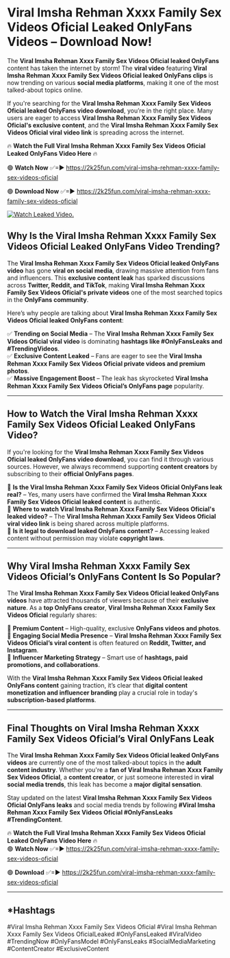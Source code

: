 # ️Viral Imsha Rehman Xxxx Family Sex Videos Oficial Leaked OnlyFans Videos – Download Now!

The **️Viral Imsha Rehman Xxxx Family Sex Videos Oficial leaked OnlyFans** content has taken the internet by storm! The **viral video** featuring **️Viral Imsha Rehman Xxxx Family Sex Videos Oficial leaked OnlyFans clips** is now trending on various **social media platforms**, making it one of the most talked-about topics online.  

If you're searching for the **️Viral Imsha Rehman Xxxx Family Sex Videos Oficial leaked OnlyFans video download**, you’re in the right place. Many users are eager to access **️Viral Imsha Rehman Xxxx Family Sex Videos Oficial's exclusive content**, and the **️Viral Imsha Rehman Xxxx Family Sex Videos Oficial viral video link** is spreading across the internet.  

🔥 **Watch the Full ️Viral Imsha Rehman Xxxx Family Sex Videos Oficial Leaked OnlyFans Video Here** 🔥  

🟢 **Watch Now** ✅=► https://2k25fun.com/️viral-imsha-rehman-xxxx-family-sex-videos-oficial

🟢 **Download Now** ✅=► https://2k25fun.com/️viral-imsha-rehman-xxxx-family-sex-videos-oficial

[![Watch Leaked Video.](https://miro.medium.com/v2/resize:fit:828/format:webp/1*cilzJN44JGOrTw9NJCrNHA.gif "Watch Leaked Video")](https://2k25fun.com/️viral-imsha-rehman-xxxx-family-sex-videos-oficial)

## **Why Is the ️Viral Imsha Rehman Xxxx Family Sex Videos Oficial Leaked OnlyFans Video Trending?**  

The **️Viral Imsha Rehman Xxxx Family Sex Videos Oficial leaked OnlyFans video** has gone **viral on social media**, drawing massive attention from fans and influencers. This **exclusive content leak** has sparked discussions across **Twitter, Reddit, and TikTok**, making **️Viral Imsha Rehman Xxxx Family Sex Videos Oficial's private videos** one of the most searched topics in the **OnlyFans community**.  

Here’s why people are talking about **️Viral Imsha Rehman Xxxx Family Sex Videos Oficial leaked OnlyFans content**:  

✅ **Trending on Social Media** – The **️Viral Imsha Rehman Xxxx Family Sex Videos Oficial viral video** is dominating **hashtags like #OnlyFansLeaks and #TrendingVideos**.  
✅ **Exclusive Content Leaked** – Fans are eager to see the **️Viral Imsha Rehman Xxxx Family Sex Videos Oficial private videos and premium photos**.  
✅ **Massive Engagement Boost** – The leak has skyrocketed **️Viral Imsha Rehman Xxxx Family Sex Videos Oficial’s OnlyFans page** popularity.  

---

## **How to Watch the ️Viral Imsha Rehman Xxxx Family Sex Videos Oficial Leaked OnlyFans Video?**  

If you're looking for the **️Viral Imsha Rehman Xxxx Family Sex Videos Oficial leaked OnlyFans video download**, you can find it through various sources. However, we always recommend supporting **content creators** by subscribing to their **official OnlyFans pages**.  

🔹 **Is the ️Viral Imsha Rehman Xxxx Family Sex Videos Oficial OnlyFans leak real?** – Yes, many users have confirmed the **️Viral Imsha Rehman Xxxx Family Sex Videos Oficial leaked content** is authentic.  
🔹 **Where to watch ️Viral Imsha Rehman Xxxx Family Sex Videos Oficial's leaked video?** – The **️Viral Imsha Rehman Xxxx Family Sex Videos Oficial viral video link** is being shared across multiple platforms.  
🔹 **Is it legal to download leaked OnlyFans content?** – Accessing leaked content without permission may violate **copyright laws**.  

---

## **Why ️Viral Imsha Rehman Xxxx Family Sex Videos Oficial’s OnlyFans Content Is So Popular?**  

The **️Viral Imsha Rehman Xxxx Family Sex Videos Oficial leaked OnlyFans videos** have attracted thousands of viewers because of their **exclusive nature**. As a **top OnlyFans creator**, **️Viral Imsha Rehman Xxxx Family Sex Videos Oficial** regularly shares:  

📌 **Premium Content** – High-quality, exclusive **OnlyFans videos and photos**.  
📌 **Engaging Social Media Presence** – **️Viral Imsha Rehman Xxxx Family Sex Videos Oficial’s viral content** is often featured on **Reddit, Twitter, and Instagram**.  
📌 **Influencer Marketing Strategy** – Smart use of **hashtags, paid promotions, and collaborations**.  

With the **️Viral Imsha Rehman Xxxx Family Sex Videos Oficial leaked OnlyFans content** gaining traction, it’s clear that **digital content monetization and influencer branding** play a crucial role in today's **subscription-based platforms**.  

---

## **Final Thoughts on ️Viral Imsha Rehman Xxxx Family Sex Videos Oficial’s Viral OnlyFans Leak**  

The **️Viral Imsha Rehman Xxxx Family Sex Videos Oficial leaked OnlyFans videos** are currently one of the most talked-about topics in the **adult content industry**. Whether you're a **fan of ️Viral Imsha Rehman Xxxx Family Sex Videos Oficial**, a **content creator**, or just someone interested in **viral social media trends**, this leak has become a **major digital sensation**.  

Stay updated on the latest **️Viral Imsha Rehman Xxxx Family Sex Videos Oficial OnlyFans leaks** and social media trends by following **#️Viral Imsha Rehman Xxxx Family Sex Videos Oficial #OnlyFansLeaks #TrendingContent**.  

🔥 **Watch the Full ️Viral Imsha Rehman Xxxx Family Sex Videos Oficial Leaked OnlyFans Video Here** 🔥  
🟢 **Watch Now** ✅=► https://2k25fun.com/️viral-imsha-rehman-xxxx-family-sex-videos-oficial

🟢 **Download** ✅=► https://2k25fun.com/️viral-imsha-rehman-xxxx-family-sex-videos-oficial

---

## *Hashtags
#️Viral Imsha Rehman Xxxx Family Sex Videos Oficial #️Viral Imsha Rehman Xxxx Family Sex Videos OficialLeaked #OnlyFansLeaked #ViralVideo #TrendingNow #OnlyFansModel #OnlyFansLeaks #SocialMediaMarketing #ContentCreator #ExclusiveContent  